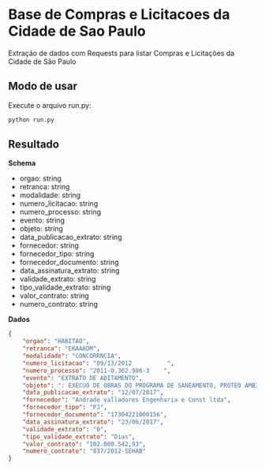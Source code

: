 # Base de Compras e Licitacoes da Cidade de Sao Paulo
Extração de dados com Requests para listar Compras e Licitações da Cidade de São Paulo

## Modo de usar

Execute o arquivo run.py:

```bash
python run.py
```

## Resultado

**Schema**

- orgao: string
- retranca: string
- modalidade: string
- numero_licitacao: string
- numero_processo: string
- evento: string
- objeto: string
- data_publicacao_extrato: string
- fornecedor: string
- fornecedor_tipo: string
- fornecedor_documento: string
- data_assinatura_extrato: string
- validade_extrato: string
- tipo_validade_extrato: string
- valor_contrato: string
- numero_contrato: string

**Dados**

```json
{
    "orgao": "HABITAO",
    "retranca": "EKAAADM",
    "modalidade": "CONCORRNCIA",
    "numero_licitacao": "09/13/2012          ",
    "numero_processo": "2011-0.362.986-3    ",
    "evento": "EXTRATO DE ADITAMENTO",
    "objeto": ": EXECUO DE OBRAS DO PROGRAMA DE SANEAMENTO, PROTEO AMBIENTAL E RECUPERAO DA QUALIDADE DAS GUAS EM REAS DEGRADADAS DE MANANCIAL HDRICO DAS BACIAS GUARAPIRANGA E BILLINGS, URBANIZAO DE FAVELAS E REGULARIZAO DE LOTEAMENTOS PRECRIOS  LOTE 09, NO MBITO DA COORDENADORIA DE HABITAO DA SECRETARIA MUNICIPAL DE HABITAO  SEHAB, INTEGRADA PELA SUPERINTENDNCIA DE HABITAO POPULAR  HABI, PELO PROGRAMA MANANCIAIS E PELO DEPARTAMENTO DE REGULARIZAO DE PARCELAMENTO DO SOLO - RESOLO.",
    "data_publicacao_extrato": "12/07/2017",
    "fornecedor": "Andrade valladares Engenharia e Const ltda",
    "fornecedor_tipo": "PJ",
    "fornecedor_documento": "17304221000156",
    "data_assinatura_extrato": "23/06/2017",
    "validade_extrato": "0",
    "tipo_validade_extrato": "Dias",
    "valor_contrato": "102.000.542,93",
    "numero_contrato": "037/2012-SEHAB"
}
```